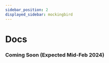 ```yaml
---
sidebar_position: 2
displayed_sidebar: mockingbird
---
```


# Docs

### Coming Soon (Expected Mid-Feb 2024)

